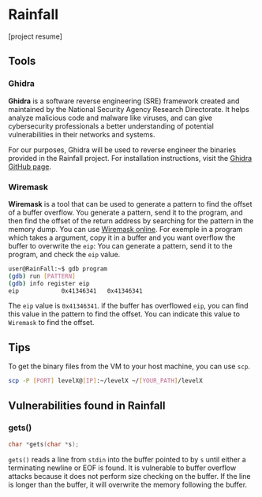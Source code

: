 # Rainfall

[project resume]

## Tools

### Ghidra
**Ghidra** is a software reverse engineering (SRE) framework created and maintained by the National Security Agency Research Directorate. It helps analyze malicious code and malware like viruses, and can give cybersecurity professionals a better understanding of potential vulnerabilities in their networks and systems.

For our purposes, Ghidra will be used to reverse engineer the binaries provided in the Rainfall project.
For installation instructions, visit the [Ghidra GitHub page](https://github.com/NationalSecurityAgency/ghidra/releases).

### Wiremask

**Wiremask** is a tool that can be used to generate a pattern to find the offset of a buffer overflow. You generate a pattern, send it to the program, and then find the offset of the return address by searching for the pattern in the memory dump.
You can use [Wiremask online](https://wiremask.eu/tools/buffer-overflow-pattern-generator/).
For exemple in a program which takes a argument, copy it in a buffer and you want overflow the buffer to overwrite the `eip`:
You can generate a pattern, send it to the program, and check the `eip` value.
```bash
user@RainFall:~$ gdb program
(gdb) run [PATTERN]
(gdb) info register eip
eip            0x41346341	0x41346341
```
The `eip` value is `0x41346341`. if the buffer has overflowed `eip`, you can find this value in the pattern to find the offset. You can indicate this value to `Wiremask` to find the offset.

## Tips

To get the binary files from the VM to your host machine, you can use `scp`.
```bash
scp -P [PORT] levelX@[IP]:~/levelX ~/[YOUR_PATH]/levelX
```

## Vulnerabilities found in Rainfall

### gets()
```c
char *gets(char *s);
```
`gets()` reads a line from `stdin` into the buffer pointed to by `s` until either a terminating newline or EOF is found.
It is vulnerable to buffer overflow attacks because it does not perform size checking on the buffer.
If the line is longer than the buffer, it will overwrite the memory following the buffer.

